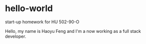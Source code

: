 # hello-world
start-up homework for HU 502-90-O

Hello, my name is Haoyu Feng and I'm a now working as a full stack developer.
